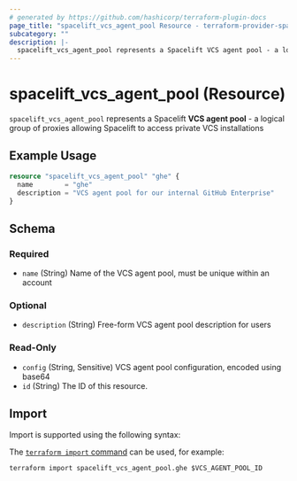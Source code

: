 ```yaml
---
# generated by https://github.com/hashicorp/terraform-plugin-docs
page_title: "spacelift_vcs_agent_pool Resource - terraform-provider-spacelift"
subcategory: ""
description: |-
  spacelift_vcs_agent_pool represents a Spacelift VCS agent pool - a logical group of proxies allowing Spacelift to access private VCS installations
---
```


# spacelift_vcs_agent_pool (Resource)

`spacelift_vcs_agent_pool` represents a Spacelift **VCS agent pool** - a logical group of proxies allowing Spacelift to access private VCS installations

## Example Usage

```terraform
resource "spacelift_vcs_agent_pool" "ghe" {
  name        = "ghe"
  description = "VCS agent pool for our internal GitHub Enterprise"
}
```

<!-- schema generated by tfplugindocs -->
## Schema

### Required

- `name` (String) Name of the VCS agent pool, must be unique within an account

### Optional

- `description` (String) Free-form VCS agent pool description for users

### Read-Only

- `config` (String, Sensitive) VCS agent pool configuration, encoded using base64
- `id` (String) The ID of this resource.

## Import

Import is supported using the following syntax:

The [`terraform import` command](https://developer.hashicorp.com/terraform/cli/commands/import) can be used, for example:

```shell
terraform import spacelift_vcs_agent_pool.ghe $VCS_AGENT_POOL_ID
```
